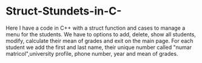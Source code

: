 # Struct-Stundets-in-C-
Here I have a code in C++ with a struct function and cases to manage a menu for the students. We have to options to add, delete, show all students, modify, calculate their mean of grades and exit on the main page. For each student we add the first and last name, their unique number called "numar matricol",university profile, phone number, year and mean of grades.
